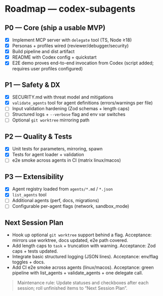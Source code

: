 # Roadmap — codex-subagents

## P0 — Core (ship a usable MVP)
- [x] Implement MCP server with `delegate` tool (TS, Node ≥18)
- [x] Personas + profiles wired (reviewer/debugger/security)
- [x] Build pipeline and dist artifact
- [x] README with Codex config + quickstart
- [x] E2E demo proves end-to-end invocation from Codex (script added; requires user profiles configured)

## P1 — Safety & DX
- [x] SECURITY.md with threat model and mitigations
- [x] `validate_agents` tool for agent definitions (errors/warnings per file)
- [ ] Input validation hardening (Zod schemas + length caps)
- [ ] Structured logs + `--verbose` flag and env var switches
- [ ] Optional `git worktree` mirroring path

## P2 — Quality & Tests
- [x] Unit tests for parameters, mirroring, spawn
- [x] Tests for agent loader + validation
- [ ] e2e smoke across agents in CI (matrix linux/macos)

## P3 — Extensibility
- [x] Agent registry loaded from `agents/*.md` / `*.json`
- [x] `list_agents` tool
- [ ] Additional agents (perf, docs, migrations)
- [ ] Configurable per-agent flags (network, sandbox_mode)

## Next Session Plan
- Hook up optional `git worktree` support behind a flag. Acceptance: mirrors use worktree, docs updated, e2e path covered.
- Add length caps to `task` + truncation with warning. Acceptance: Zod caps + tests updated.
- Integrate basic structured logging (JSON lines). Acceptance: env/flag toggles + docs.
- Add CI e2e smoke across agents (linux/macos). Acceptance: green pipeline with list_agents + validate_agents + one delegate call.

> Maintenance rule: Update statuses and checkboxes after each session; roll unfinished items to “Next Session Plan”.
